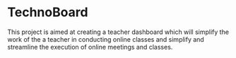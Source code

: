 # TechnoBoard

This project is aimed at creating a teacher dashboard which will simplify the work of the a teacher in conducting online classes and simplify and streamline the execution of online meetings and classes.

